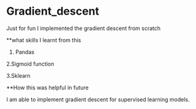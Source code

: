 # Gradient_descent

Just for fun I implemented the gradient descent from scratch

**what skills I learnt from this

1. Pandas

2.Sigmoid function

3.Sklearn

**How this was helpful in future

I am able to implement gradient descent for supervised learning models.
